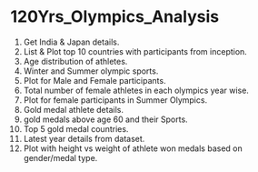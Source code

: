 # 120Yrs_Olympics_Analysis

1) Get India & Japan details.
2) List & Plot top 10 countries with participants from inception.
3) Age distribution of athletes.
4) Winter and Summer olympic sports.
5) Plot for Male and Female participants.
6) Total number of female athletes in each olympics year wise.
7) Plot for female participants in Summer Olympics.
8) Gold medal athlete details.
9) gold medals above age 60 and their Sports.
10) Top 5 gold medal countries.
11) Latest year details from dataset.
12) Plot with height vs weight of athlete won medals based on gender/medal type.
